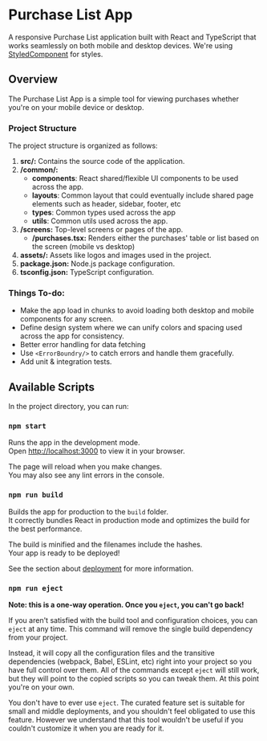 # Purchase List App
A responsive Purchase List application built with React and TypeScript that works seamlessly on both mobile and desktop devices.
We're using [StyledComponent](https://emotion.sh/docs/styled) for styles.

## Overview
The Purchase List App is a simple tool for viewing purchases whether you're on your mobile device or desktop. 


### Project Structure
The project structure is organized as follows:

1. **src/:** Contains the source code of the application.
2. **/common/:**
    - **components**: React shared/flexible UI components to be used across the app.
    - **layouts**: Common layout that could eventually include shared page elements such as header, sidebar, footer, etc
    - **types**: Common types used across the app
    - **utils**: Common utils used across the app.
3. **/screens:**  Top-level screens or pages of the app.
    - **/purchases.tsx:** Renders either the purchases' table or list based on the screen (mobile vs desktop)
4. **assets/:** Assets like logos and images used in the project.
5. **package.json:** Node.js package configuration.
6. **tsconfig.json:** TypeScript configuration.

### Things To-do:
- Make the app load in chunks to avoid loading both desktop and mobile components for any screen.
- Define design system where we can unify colors and spacing used across the app for consistency.
- Better error handling for data fetching
- Use `<ErrorBoundry/>` to catch errors and handle them gracefully.
- Add unit & integration tests.


## Available Scripts

In the project directory, you can run:

### `npm start`

Runs the app in the development mode.\
Open [http://localhost:3000](http://localhost:3000) to view it in your browser.

The page will reload when you make changes.\
You may also see any lint errors in the console.

### `npm run build`

Builds the app for production to the `build` folder.\
It correctly bundles React in production mode and optimizes the build for the best performance.

The build is minified and the filenames include the hashes.\
Your app is ready to be deployed!

See the section about [deployment](https://facebook.github.io/create-react-app/docs/deployment) for more information.

### `npm run eject`

**Note: this is a one-way operation. Once you `eject`, you can't go back!**

If you aren't satisfied with the build tool and configuration choices, you can `eject` at any time. This command will remove the single build dependency from your project.

Instead, it will copy all the configuration files and the transitive dependencies (webpack, Babel, ESLint, etc) right into your project so you have full control over them. All of the commands except `eject` will still work, but they will point to the copied scripts so you can tweak them. At this point you're on your own.

You don't have to ever use `eject`. The curated feature set is suitable for small and middle deployments, and you shouldn't feel obligated to use this feature. However we understand that this tool wouldn't be useful if you couldn't customize it when you are ready for it.
